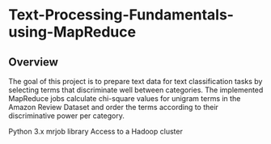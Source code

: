 # Text-Processing-Fundamentals-using-MapReduce
## Overview
The goal of this project is to prepare text data for text classification tasks by selecting terms that discriminate well between categories. The implemented MapReduce jobs calculate chi-square values for unigram terms in the Amazon Review Dataset and order the terms according to their discriminative power per category.


Python 3.x
mrjob library
Access to a Hadoop cluster
